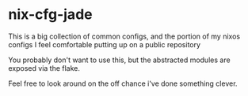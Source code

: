 # nix-cfg-jade
This is a big collection of common configs, and the portion of my nixos configs I feel comfortable putting up on a public repository

You probably don't want to use this, but the abstracted modules are exposed via the flake.

Feel free to look around on the off chance i've done something clever.
